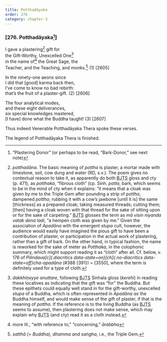 ```yaml
---
title: Potthadāyaka
order: 276
category: chapter-3
---
```


### \[276. Potthadāyaka[^1]\]

I gave a plastering[^2] gift for  
the Gift-Worthy, Unexcelled One[^3]  
in the name of[^4] the Great Sage, the  
Teacher, and the Teaching, and monks.[^5] (1) \[2605\]

In the ninety-one aeons since  
I did that \[good\] karma back then,  
I’ve come to know no bad rebirth:  
that’s the fruit of a plaster-gift. (2) \[2606\]

The four analytical modes,  
and these eight deliverances,  
six special knowledges mastered,  
\[I have\] done what the Buddha taught! (3) \[2607\]

Thus indeed Venerable Potthadāyaka Thera spoke these verses.

The legend of Potthadāyaka Thera is finished.

[^1]: “Plastering Donor” (or perhaps to be read, “Bark-Donor,” see next note)

[^2]: *potthadāna*. The basic meaning of *pottha* is plaster, a mortar made with limestone, soil, cow dung and water (RD, s.v.). The poem gives no contextual reason to take it, as apparently do both <abbr title="Buddha Jayanthi Tripitaka Series">BJTS</abbr> gloss and cty (p. 471), as *potthaka*, “fibrous cloth” (cp. Sinh. *potta*, bark, which seems to be in the mind of cty when it explains: “it means that a cloak was given by me to the Triple Gem after pounding a strip of *pottha*, dampened *pottha*; rubbing it with a cow’s jawbone \[until it is\] the same \[thickness\] as a prepared cloak; taking measured threads; cutting them; \[then\] having a cloak woven with that thread for the sake of sitting upon or for the sake of carpeting.” <abbr title="Buddha Jayanthi Tripitaka Series">BJTS</abbr> glosses the term as *mā visin niyanda vatak dena ladi*, “a hempen cloth was given by me.” Given the association of *Apadāna* with the emergent *stupa* cult, however, the audience would easily have imagined the pious gift to have been a contribution of plaster, or participation in the actual work of plastering, rather than a gift of bark. On the other hand, in typical fashion, the name is reworked for the sake of meter as *Potthaka*, in the colophonic summary, which might support reading it as “cloth” after all. Cf. below, v. 176 of *Pilindava[c]{.diacritics data-state=on}[ch]{.no-diacritics data-state=off}cha-apadāna* (\#388 {391}) = \[3550\], where the term is definitely used for a type of cloth.

[^3]: *dakkhiṇeyye anuttare*, following <abbr title="Buddha Jayanthi Tripitaka Series">BJTS</abbr> Sinhala gloss (*kerehi*) in reading these locatives as indicating that the gift was “for” the Buddha. But these epithets could equally well stand in for the gift-worthy, unexcelled *stupa* of a Buddha, which is often represented in *Apadāna* *as* the Buddha himself, and would make sense of the gift of plaster, if that is the meaning of *pottha*. If the reference is to the living Buddha (as <abbr title="Buddha Jayanthi Tripitaka Series">BJTS</abbr> seems to assume), then plastering does not make sense, which may explain why <abbr title="Buddha Jayanthi Tripitaka Series">BJTS</abbr> (and cty) read it as a cloth instead.

[^4]: more lit., “with reference to,” “concerning,” *ārabbha*

[^5]: *satthā (= Buddha), dhamma and saṅgha*, i.e., the Triple Gem.
